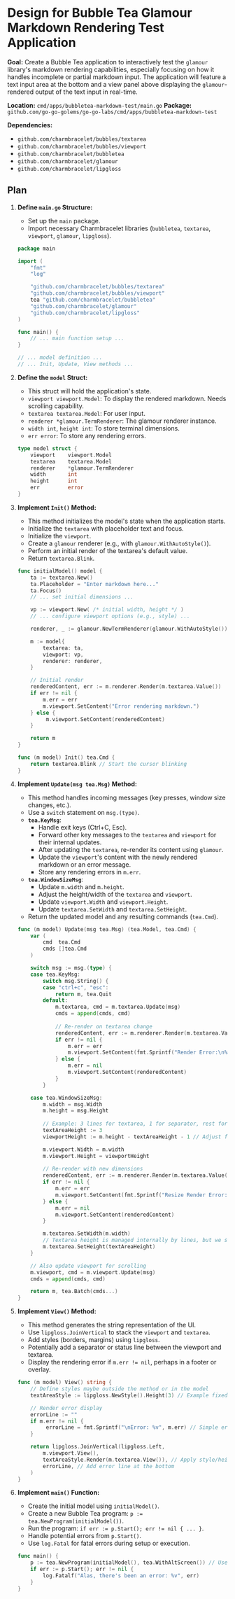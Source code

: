 # Design for Bubble Tea Glamour Markdown Rendering Test Application

**Goal:** Create a Bubble Tea application to interactively test the `glamour` library's markdown rendering capabilities, especially focusing on how it handles incomplete or partial markdown input. The application will feature a text input area at the bottom and a view panel above displaying the `glamour`-rendered output of the text input in real-time.

**Location:** `cmd/apps/bubbletea-markdown-test/main.go`
**Package:** `github.com/go-go-golems/go-go-labs/cmd/apps/bubbletea-markdown-test`

**Dependencies:**
- `github.com/charmbracelet/bubbles/textarea`
- `github.com/charmbracelet/bubbles/viewport`
- `github.com/charmbracelet/bubbletea`
- `github.com/charmbracelet/glamour`
- `github.com/charmbracelet/lipgloss`

## Plan

1. **Define `main.go` Structure:**
   - Set up the `main` package.
   - Import necessary Charmbracelet libraries (`bubbletea`, `textarea`, `viewport`, `glamour`, `lipgloss`).

   ```go
   package main

   import (
       "fmt"
       "log"

       "github.com/charmbracelet/bubbles/textarea"
       "github.com/charmbracelet/bubbles/viewport"
       tea "github.com/charmbracelet/bubbletea"
       "github.com/charmbracelet/glamour"
       "github.com/charmbracelet/lipgloss"
   )

   func main() {
       // ... main function setup ...
   }

   // ... model definition ...
   // ... Init, Update, View methods ...
   ```

2. **Define the `model` Struct:**
   - This struct will hold the application's state.
   - `viewport viewport.Model`: To display the rendered markdown. Needs scrolling capability.
   - `textarea textarea.Model`: For user input.
   - `renderer *glamour.TermRenderer`: The glamour renderer instance.
   - `width int`, `height int`: To store terminal dimensions.
   - `err error`: To store any rendering errors.

   ```go
   type model struct {
       viewport    viewport.Model
       textarea    textarea.Model
       renderer    *glamour.TermRenderer
       width       int
       height      int
       err         error
   }
   ```

3. **Implement `Init()` Method:**
   - This method initializes the model's state when the application starts.
   - Initialize the `textarea` with placeholder text and focus.
   - Initialize the `viewport`.
   - Create a `glamour` renderer (e.g., with `glamour.WithAutoStyle()`).
   - Perform an initial render of the textarea's default value.
   - Return `textarea.Blink`.

   ```go
   func initialModel() model {
       ta := textarea.New()
       ta.Placeholder = "Enter markdown here..."
       ta.Focus()
       // ... set initial dimensions ...

       vp := viewport.New( /* initial width, height */ )
       // ... configure viewport options (e.g., style) ...

       renderer, _ := glamour.NewTermRenderer(glamour.WithAutoStyle()) // Handle error appropriately

       m := model{
           textarea: ta,
           viewport: vp,
           renderer: renderer,
       }

       // Initial render
       renderedContent, err := m.renderer.Render(m.textarea.Value())
       if err != nil {
           m.err = err
           m.viewport.SetContent("Error rendering markdown.")
       } else {
            m.viewport.SetContent(renderedContent)
       }

       return m
   }

   func (m model) Init() tea.Cmd {
       return textarea.Blink // Start the cursor blinking
   }
   ```

4. **Implement `Update(msg tea.Msg)` Method:**
   - This method handles incoming messages (key presses, window size changes, etc.).
   - Use a `switch` statement on `msg.(type)`.
   - **`tea.KeyMsg`**:
       - Handle exit keys (Ctrl+C, Esc).
       - Forward other key messages to the `textarea` and `viewport` for their internal updates.
       - After updating the `textarea`, re-render its content using `glamour`.
       - Update the `viewport`'s content with the newly rendered markdown or an error message.
       - Store any rendering errors in `m.err`.
   - **`tea.WindowSizeMsg`**:
       - Update `m.width` and `m.height`.
       - Adjust the height/width of the `textarea` and `viewport`.
       - Update `viewport.Width` and `viewport.Height`.
       - Update `textarea.SetWidth` and `textarea.SetHeight`.
   - Return the updated model and any resulting commands (`tea.Cmd`).

   ```go
   func (m model) Update(msg tea.Msg) (tea.Model, tea.Cmd) {
       var (
           cmd  tea.Cmd
           cmds []tea.Cmd
       )

       switch msg := msg.(type) {
       case tea.KeyMsg:
           switch msg.String() {
           case "ctrl+c", "esc":
               return m, tea.Quit
           default:
               m.textarea, cmd = m.textarea.Update(msg)
               cmds = append(cmds, cmd)
               
               // Re-render on textarea change
               renderedContent, err := m.renderer.Render(m.textarea.Value())
               if err != nil {
                   m.err = err
                   m.viewport.SetContent(fmt.Sprintf("Render Error:\n%s\n\n%s", err.Error(), m.textarea.Value()))
               } else {
                   m.err = nil
                   m.viewport.SetContent(renderedContent)
               }
           }

       case tea.WindowSizeMsg:
           m.width = msg.Width
           m.height = msg.Height
           
           // Example: 3 lines for textarea, 1 for separator, rest for viewport
           textAreaHeight := 3
           viewportHeight := m.height - textAreaHeight - 1 // Adjust for potential borders/separators

           m.viewport.Width = m.width
           m.viewport.Height = viewportHeight
           
           // Re-render with new dimensions
           renderedContent, err := m.renderer.Render(m.textarea.Value())
           if err != nil {
               m.err = err
               m.viewport.SetContent(fmt.Sprintf("Resize Render Error:\n%s\n\n%s", err.Error(), m.textarea.Value()))
           } else {
               m.err = nil
               m.viewport.SetContent(renderedContent)
           }

           m.textarea.SetWidth(m.width)
           // Textarea height is managed internally by lines, but we set the visual box height
           m.textarea.SetHeight(textAreaHeight)
       }

       // Also update viewport for scrolling
       m.viewport, cmd = m.viewport.Update(msg)
       cmds = append(cmds, cmd)

       return m, tea.Batch(cmds...)
   }
   ```

5. **Implement `View()` Method:**
   - This method generates the string representation of the UI.
   - Use `lipgloss.JoinVertical` to stack the `viewport` and `textarea`.
   - Add styles (borders, margins) using `lipgloss`.
   - Potentially add a separator or status line between the viewport and textarea.
   - Display the rendering error if `m.err != nil`, perhaps in a footer or overlay.

   ```go
   func (m model) View() string {
       // Define styles maybe outside the method or in the model
       textAreaStyle := lipgloss.NewStyle().Height(3) // Example fixed height

       // Render error display
       errorLine := ""
       if m.err != nil {
            errorLine = fmt.Sprintf("\nError: %v", m.err) // Simple error line
       }

       return lipgloss.JoinVertical(lipgloss.Left,
           m.viewport.View(),
           textAreaStyle.Render(m.textarea.View()), // Apply style/height constraints
           errorLine, // Add error line at the bottom
       )
   }
   ```

6. **Implement `main()` Function:**
   - Create the initial model using `initialModel()`.
   - Create a new Bubble Tea program: `p := tea.NewProgram(initialModel())`.
   - Run the program: `if err := p.Start(); err != nil { ... }`.
   - Handle potential errors from `p.Start()`.
   - Use `log.Fatal` for fatal errors during setup or execution.

   ```go
   func main() {
       p := tea.NewProgram(initialModel(), tea.WithAltScreen()) // Use AltScreen
       if err := p.Start(); err != nil {
           log.Fatalf("Alas, there's been an error: %v", err)
       }
   }
   ```